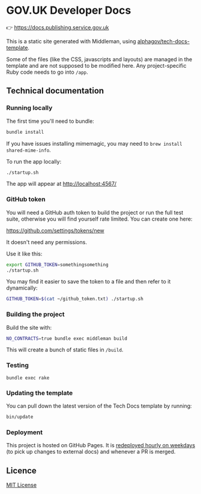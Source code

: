# GOV.UK Developer Docs

👉 https://docs.publishing.service.gov.uk

This is a static site generated with Middleman, using [alphagov/tech-docs-template](https://github.com/alphagov/tech-docs-template).

Some of the files (like the CSS, javascripts and layouts) are managed in the template and are not supposed to be modified here. Any project-specific
Ruby code needs to go into `/app`.

## Technical documentation

### Running locally

The first time you'll need to bundle:

```sh
bundle install
```

If you have issues installing mimemagic, you may need to `brew install shared-mime-info`.

To run the app locally:

```sh
./startup.sh
```

The app will appear at [http://localhost:4567/](http://localhost:4567/)

### GitHub token

You will need a GitHub auth token to build the project or run the full test suite,
otherwise you will find yourself rate limited. You can create one here:

https://github.com/settings/tokens/new

It doesn't need any permissions.

Use it like this:

```sh
export GITHUB_TOKEN=somethingsomething
./startup.sh
```

You may find it easier to save the token to a file and then refer to it dynamically:

```sh
GITHUB_TOKEN=$(cat ~/github_token.txt) ./startup.sh
```

### Building the project

Build the site with:

```sh
NO_CONTRACTS=true bundle exec middleman build
```

This will create a bunch of static files in `/build`.

### Testing

`bundle exec rake`

### Updating the template

You can pull down the latest version of the Tech Docs template by running:

```sh
bin/update
```

### Deployment

This project is hosted on GitHub Pages. It is [redeployed hourly on weekdays][actions]
(to pick up changes to external docs) and whenever a PR is merged.

## Licence

[MIT License](LICENCE.md)

[actions]: https://github.com/alphagov/govuk-developer-docs/blob/master/.github/workflows/ci.yml
